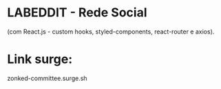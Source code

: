 # LABEDDIT - Rede Social
(com React.js - custom hooks, styled-components, react-router e axios).

# Link surge: 
zonked-committee.surge.sh

